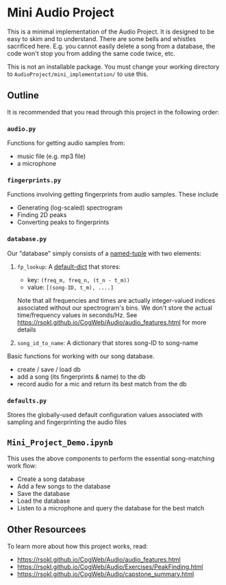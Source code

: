 # Mini Audio Project

This is a minimal implementation of the Audio Project. It is designed to be easy to skim and to understand.
There are some bells and whistles sacrificed here. E.g. you cannot easily delete a song from a database, the code 
won't stop you from adding the same code twice, etc.

This is not an installable package. You must change your working directory to `AudioProject/mini_implementation/` to 
use this.

## Outline

It is recommended that you read through this project in the following order:

### `audio.py`

Functions for getting audio samples from: 
- music file (e.g. mp3 file)
- a microphone


### `fingerprints.py`

Functions involving getting fingerprints from audio samples. These include
- Generating (log-scaled) spectrogram
- Finding 2D peaks
- Converting peaks to fingerprints

### `database.py`

Our "database" simply consists of a [named-tuple](https://www.pythonlikeyoumeanit.com/Module2_EssentialsOfPython/DataStructures_III_Sets_and_More.html#Named-Tuple) with two elements: 

1) `fp_lookup`: A [default-dict](https://www.pythonlikeyoumeanit.com/Module2_EssentialsOfPython/DataStructures_III_Sets_and_More.html#Default-Dictionary) that stores:
    - key: `(freq_m, freq_n, (t_n - t_m))`
    - value: `[(song-ID, t_m), ....]`

    Note that all frequencies and times are actually integer-valued
    indices associated without our spectrogram's bins. We don't store
    the actual time/frequency values in seconds/Hz.
    See https://rsokl.github.io/CogWeb/Audio/audio_features.html for more details

2) `song_id_to_name`: A dictionary that stores song-ID to song-name

Basic functions for working with our song database.
- create / save / load db
- add a song (its fingerprints & name) to the db
- record audio for a mic and return its best match from the db


### `defaults.py`

Stores the globally-used default configuration values associated with sampling and fingerprinting the audio files

## `Mini_Project_Demo.ipynb`

This uses the above components to perform the essential song-matching work flow:

- Create a song database
- Add a few songs to the database
- Save the database
- Load the database
- Listen to a microphone and query the database for the best match


## Other Resourcees

To learn more about how this project works, read:
- https://rsokl.github.io/CogWeb/Audio/audio_features.html
- https://rsokl.github.io/CogWeb/Audio/Exercises/PeakFinding.html
- https://rsokl.github.io/CogWeb/Audio/capstone_summary.html
